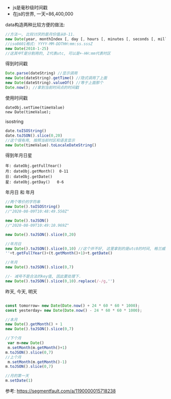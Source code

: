 - js是毫秒级时间戳
- 在js的世界, 一天=86,400,000

data构造两种比较方便的做法:

```js
//方法一, 比较讨厌的是月份值从0-11.
new Date(year, monthIndex [, day [, hours [, minutes [, seconds [, milliseconds]]]]]);
//iso8601格式: YYYY-MM-DDTHH:mm:ss.sssZ
new Date(2018-1-25)
//这其中T是分割用的, Z代表utc, 可以是+-HH:mm代表时区
```

得到时间戳

```js
Date.parse(dateString) //显示调用
new Date(dateString).getTime() //隐式调用了上面
new Date(dateString).valueOf() //等于上面那个
Date.now(); //拿到当前时间点的时间戳
```

使用时间戳

```
dateObj.setTime(timeValue)
new Date(timeValue);
```

isostring

```js
date.toISOString()
date.toJSON().slice(0,20)
//这个很有用, 按照当前时区和语言显示
new Date(timeValue).toLocaleDateString() 
```

得到年月日星

```
年: dateObj.getFullYear()
月: dateObj.getMonth()  0-11
日: dateObj.getDate()
星: dateObj.getDay()   0-6
```

年月日 和 年月

```js
//两个等价的字符串
new Date().toISOString() 
//"2020-08-09T10:48:49.550Z"

new Date().toJSON()
//"2020-08-09T10:49:10.969Z"

new Date().toJSON().slice(0,20)

//年月日
new Date().toJSON().slice(0,10) //这个并不好, 这里拿到的是utc0的时间, 格兰威治时间.
''+t.getFullYear()+(t.getMonth()+1)+t.getDate()

//年月
new Date().toJSON().slice(0,7)

//- 减号不是合法的key值, 因此要处理下.
new Date().toJSON().slice(0,10).replace(/-/g,'')


```

昨天, 今天, 明天

```js

const tomorrow= new Date(Date.now() + 24 * 60 * 60 * 1000);
const yesterday= new Date(Date.now() - 24 * 60 * 60 * 1000);

//本月
new Date().getMonth() + 1
new Date().toJSON().slice(0,7)

//下个月
 var m=new Date()
 m.setMonth(m.getMonth()+1)
m.toJSON().slice(0,7)
//上个月
 m.setMonth(m.getMonth()-1)
m.toJSON().slice(0,7)

//月的第一天
m.setDate(1)

```







参考: https://segmentfault.com/a/1190000015718238